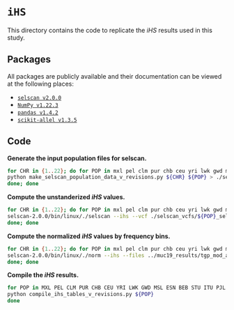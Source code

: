 # `iHS`

This directory contains the code to replicate the _iHS_ results used in this study.

## Packages

All packages are publicly available and their documentation can be viewed at the following places:

- [`selscan v2.0.0`](https://github.com/szpiech/selscan)
- [`NumPy v1.22.3`](https://numpy.org/doc/stable/reference/index.html)
- [`pandas v1.4.2`](https://pandas.pydata.org/docs/)
- [`scikit-allel v1.3.5`](https://scikit-allel.readthedocs.io/en/stable/index.html)

## Code

__Generate the input population files for selscan.__
```bash
for CHR in {1..22}; do for POP in mxl pel clm pur chb ceu yri lwk gwd msl esn beb stu itu pjl gih khv chs jpt cdx tsi ibs gbr fin; do
python make_selscan_population_data_v_revisions.py ${CHR} ${POP} > ./selscan_vcfs/${POP}_selscan_chr${CHR}.vcf
done; done
```


__Compute the unstanderized _iHS_ values.__
```bash
for CHR in {1..22}; do for POP in mxl pel clm pur chb ceu yri lwk gwd msl esn beb stu itu pjl gih khv chs jpt cdx tsi ibs gbr fin; do
selscan-2.0.0/bin/linux/./selscan --ihs --vcf ./selscan_vcfs/${POP}_selscan_chr${CHR}.vcf --map ./maps/${POP}_selscan_chr${CHR}.map --out ../muc19_results/tgp_mod_aa/${POP}_chr${CHR}
done; done
```


__Compute the normalized _iHS_ values by frequency bins.__
```bash
for CHR in {1..22}; do for POP in mxl pel clm pur chb ceu yri lwk gwd msl esn beb stu itu pjl gih khv chs jpt cdx tsi ibs gbr fin; do
selscan-2.0.0/bin/linux/./norm --ihs --files ../muc19_results/tgp_mod_aa/${POP}_chr1.ihs.out ../muc19_results/tgp_mod_aa/${POP}_chr2.ihs.out ../muc19_results/tgp_mod_aa/${POP}_chr3.ihs.out ../muc19_results/tgp_mod_aa/${POP}_chr4.ihs.out ../muc19_results/tgp_mod_aa/${POP}_chr5.ihs.out ../muc19_results/tgp_mod_aa/${POP}_chr6.ihs.out ../muc19_results/tgp_mod_aa/${POP}_chr7.ihs.out ../muc19_results/tgp_mod_aa/${POP}_chr8.ihs.out ../muc19_results/tgp_mod_aa/${POP}_chr9.ihs.out ../muc19_results/tgp_mod_aa/${POP}_chr10.ihs.out ../muc19_results/tgp_mod_aa/${POP}_chr11.ihs.out ../muc19_results/tgp_mod_aa/${POP}_chr12.ihs.out ../muc19_results/tgp_mod_aa/${POP}_chr13.ihs.out ../muc19_results/tgp_mod_aa/${POP}_chr14.ihs.out ../muc19_results/tgp_mod_aa/${POP}_chr15.ihs.out ../muc19_results/tgp_mod_aa/${POP}_chr16.ihs.out ../muc19_results/tgp_mod_aa/${POP}_chr17.ihs.out ../muc19_results/tgp_mod_aa/${POP}_chr18.ihs.out ../muc19_results/tgp_mod_aa/${POP}_chr19.ihs.out ../muc19_results/tgp_mod_aa/${POP}_chr20.ihs.out ../muc19_results/tgp_mod_aa/${POP}_chr21.ihs.out ../muc19_results/tgp_mod_aa/${POP}_chr22.ihs.out
done; done
```


__Compile the _iHS_ results.__
```bash
for POP in MXL PEL CLM PUR CHB CEU YRI LWK GWD MSL ESN BEB STU ITU PJL GIH KHV CHS JPT CDX TSI IBS GBR FIN; do
python compile_ihs_tables_v_revisions.py ${POP}
done
```